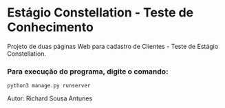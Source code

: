 # Estágio Constellation - Teste de Conhecimento

Projeto de duas páginas Web para cadastro de Clientes - Teste de Estágio Constellation.

### Para execução do programa, digite o comando: 
```python3 manage.py runserver``` 

Autor: Richard Sousa Antunes
